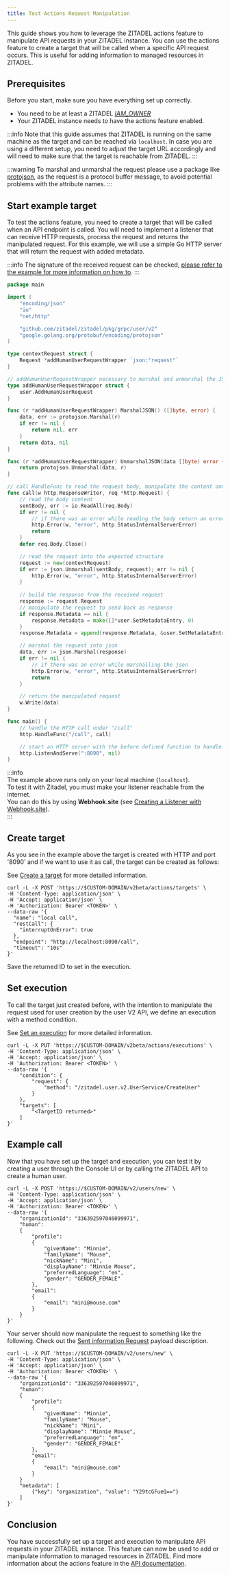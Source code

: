 ```yaml
---
title: Test Actions Request Manipulation
---
```


This guide shows you how to leverage the ZITADEL actions feature to manipulate API requests in your ZITADEL instance.
You can use the actions feature to create a target that will be called when a specific API request occurs.
This is useful for adding information to managed resources in ZITADEL.

## Prerequisites

Before you start, make sure you have everything set up correctly.

- You need to be at least a ZITADEL [_IAM_OWNER_](/guides/manage/console/managers)
- Your ZITADEL instance needs to have the actions feature enabled.

:::info
Note that this guide assumes that ZITADEL is running on the same machine as the target and can be reached via `localhost`.
In case you are using a different setup, you need to adjust the target URL accordingly and will need to make sure that the target is reachable from ZITADEL.
:::

:::warning
To marshal and unmarshal the request please use a package like [protojson](https://pkg.go.dev/google.golang.org/protobuf/encoding/protojson),
as the request is a protocol buffer message, to avoid potential problems with the attribute names.
:::

## Start example target

To test the actions feature, you need to create a target that will be called when an API endpoint is called.
You will need to implement a listener that can receive HTTP requests, process the request and returns the manipulated request.
For this example, we will use a simple Go HTTP server that will return the request with added metadata.

:::info
The signature of the received request can be checked, [please refer to the example for more information on how to](/guides/integrate/actions/testing-request-signature).
:::

```go
package main

import (
	"encoding/json"
	"io"
	"net/http"

	"github.com/zitadel/zitadel/pkg/grpc/user/v2"
	"google.golang.org/protobuf/encoding/protojson"
)

type contextRequest struct {
	Request *addHumanUserRequestWrapper `json:"request"`
}

// addHumanUserRequestWrapper necessary to marshal and unmarshal the JSON into the proto message correctly
type addHumanUserRequestWrapper struct {
	user.AddHumanUserRequest
}

func (r *addHumanUserRequestWrapper) MarshalJSON() ([]byte, error) {
	data, err := protojson.Marshal(r)
	if err != nil {
		return nil, err
	}
	return data, nil
}

func (r *addHumanUserRequestWrapper) UnmarshalJSON(data []byte) error {
	return protojson.Unmarshal(data, r)
}

// call HandleFunc to read the request body, manipulate the content and return the manipulated request
func call(w http.ResponseWriter, req *http.Request) {
	// read the body content
	sentBody, err := io.ReadAll(req.Body)
	if err != nil {
		// if there was an error while reading the body return an error
		http.Error(w, "error", http.StatusInternalServerError)
		return
	}
	defer req.Body.Close()

	// read the request into the expected structure
	request := new(contextRequest)
	if err := json.Unmarshal(sentBody, request); err != nil {
		http.Error(w, "error", http.StatusInternalServerError)
	}
    
	// build the response from the received request
	response := request.Request
	// manipulate the request to send back as response
	if response.Metadata == nil {
		response.Metadata = make([]*user.SetMetadataEntry, 0)
	}
	response.Metadata = append(response.Metadata, &user.SetMetadataEntry{Key: "organization", Value: []byte("company")})

	// marshal the request into json
	data, err := json.Marshal(response)
	if err != nil {
		// if there was an error while marshalling the json
		http.Error(w, "error", http.StatusInternalServerError)
		return
	}

	// return the manipulated request
	w.Write(data)
}

func main() {
	// handle the HTTP call under "/call"
	http.HandleFunc("/call", call)

	// start an HTTP server with the before defined function to handle the endpoint under "http://localhost:8090"
	http.ListenAndServe(":8090", nil)
}

```

:::info  
The example above runs only on your local machine (`localhost`).  
To test it with Zitadel, you must make your listener reachable from the internet.  
You can do this by using **Webhook.site** (see [Creating a Listener with Webhook.site](./webhook-site-setup)).  
:::

## Create target

As you see in the example above the target is created with HTTP and port '8090' and if we want to use it as call, the target can be created as follows:

See [Create a target](/apis/resources/action_service_v2/action-service-create-target) for more detailed information.

```shell
curl -L -X POST 'https://$CUSTOM-DOMAIN/v2beta/actions/targets' \
-H 'Content-Type: application/json' \
-H 'Accept: application/json' \
-H 'Authorization: Bearer <TOKEN>' \
--data-raw '{
  "name": "local call",
  "restCall": {
    "interruptOnError": true    
  },
  "endpoint": "http://localhost:8090/call",
  "timeout": "10s"
}'
```

Save the returned ID to set in the execution.

## Set execution

To call the target just created before, with the intention to manipulate the request used for user creation by the user V2 API, we define an execution with a method condition.

See [Set an execution](/apis/resources/action_service_v2/action-service-set-execution) for more detailed information.

```shell
curl -L -X PUT 'https://$CUSTOM-DOMAIN/v2beta/actions/executions' \
-H 'Content-Type: application/json' \
-H 'Accept: application/json' \
-H 'Authorization: Bearer <TOKEN>' \
--data-raw '{
    "condition": {
        "request": {
            "method": "/zitadel.user.v2.UserService/CreateUser"
        }
    },
    "targets": [
        "<TargetID returned>"
    ]
}'
```

## Example call

Now that you have set up the target and execution, you can test it by creating a user through the Console UI or
by calling the ZITADEL API to create a human user.

```shell
curl -L -X POST 'https://$CUSTOM-DOMAIN/v2/users/new' \
-H 'Content-Type: application/json' \
-H 'Accept: application/json' \
-H 'Authorization: Bearer <TOKEN>' \
--data-raw '{
    "organizationId": "336392597046099971",
    "human":
    {
        "profile":
        {
            "givenName": "Minnie",
            "familyName": "Mouse",
            "nickName": "Mini",
            "displayName": "Minnie Mouse",
            "preferredLanguage": "en",
            "gender": "GENDER_FEMALE"
        },
        "email":
        {
            "email": "mini@mouse.com"
        }
    }
}'
```

Your server should now manipulate the request to something like the following. Check out
the [Sent information Request](./usage#sent-information-request) payload description.

```shell
curl -L -X PUT 'https://$CUSTOM-DOMAIN/v2/users/new' \
-H 'Content-Type: application/json' \
-H 'Accept: application/json' \
-H 'Authorization: Bearer <TOKEN>' \
--data-raw '{
    "organizationId": "336392597046099971",
    "human":
    {
        "profile":
        {
            "givenName": "Minnie",
            "familyName": "Mouse",
            "nickName": "Mini",
            "displayName": "Minnie Mouse",
            "preferredLanguage": "en",
            "gender": "GENDER_FEMALE"
        },
        "email":
        {
            "email": "mini@mouse.com"
        }
    }
    "metadata": [
        {"key": "organization", "value": "Y29tcGFueQ=="}
    ]
}'
```

## Conclusion

You have successfully set up a target and execution to manipulate API requests in your ZITADEL instance.
This feature can now be used to add or manipulate information to managed resources in ZITADEL.
Find more information about the actions feature in the [API documentation](/concepts/features/actions_v2).
